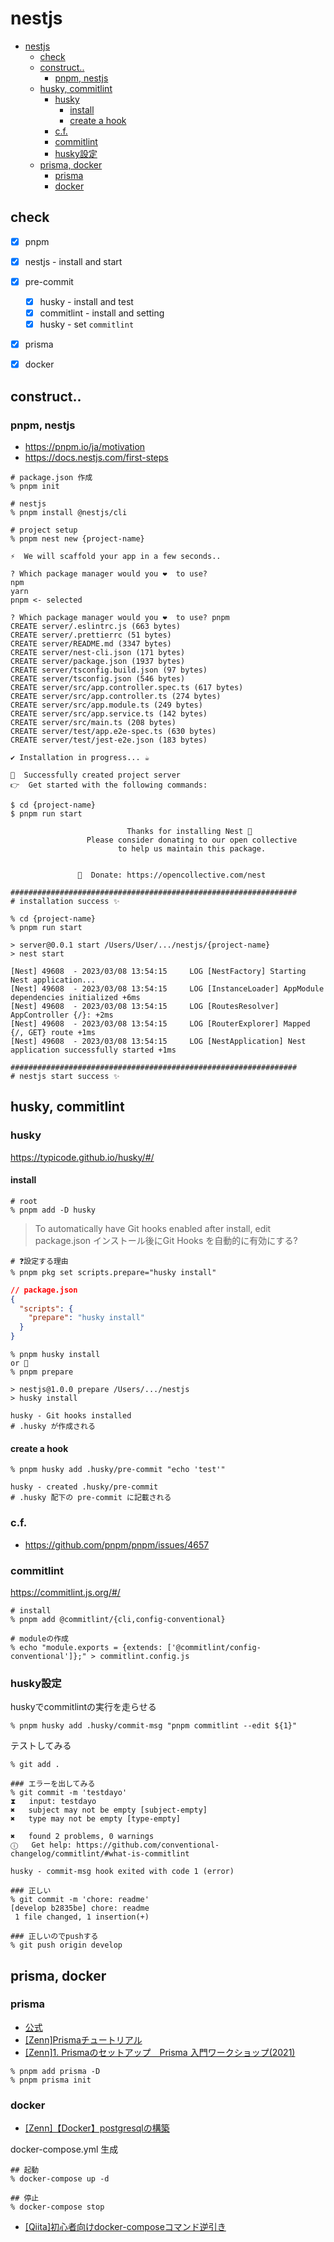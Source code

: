 # nestjs

- [nestjs](#nestjs)
  - [check](#check)
  - [construct..](#construct)
    - [pnpm, nestjs](#pnpm-nestjs)
  - [husky, commitlint](#husky-commitlint)
    - [husky](#husky)
      - [install](#install)
      - [create a hook](#create-a-hook)
    - [c.f.](#cf)
    - [commitlint](#commitlint)
    - [husky設定](#husky設定)
  - [prisma, docker](#prisma-docker)
    - [prisma](#prisma)
    - [docker](#docker)


## check
* [x] pnpm
* [x] nestjs - install and start
* [x] pre-commit
    * [x] husky - install and test
    * [x] commitlint - install and setting
    * [x] husky - set `commitlint`
* [x] prisma
* [x] docker


## construct..

### pnpm, nestjs
* https://pnpm.io/ja/motivation
* https://docs.nestjs.com/first-steps


```shell
# package.json 作成
% pnpm init

# nestjs
% pnpm install @nestjs/cli

# project setup
% pnpm nest new {project-name}

⚡  We will scaffold your app in a few seconds..

? Which package manager would you ❤️  to use?
npm
yarn
pnpm <- selected

? Which package manager would you ❤️  to use? pnpm
CREATE server/.eslintrc.js (663 bytes)
CREATE server/.prettierrc (51 bytes)
CREATE server/README.md (3347 bytes)
CREATE server/nest-cli.json (171 bytes)
CREATE server/package.json (1937 bytes)
CREATE server/tsconfig.build.json (97 bytes)
CREATE server/tsconfig.json (546 bytes)
CREATE server/src/app.controller.spec.ts (617 bytes)
CREATE server/src/app.controller.ts (274 bytes)
CREATE server/src/app.module.ts (249 bytes)
CREATE server/src/app.service.ts (142 bytes)
CREATE server/src/main.ts (208 bytes)
CREATE server/test/app.e2e-spec.ts (630 bytes)
CREATE server/test/jest-e2e.json (183 bytes)

✔ Installation in progress... ☕

🚀  Successfully created project server
👉  Get started with the following commands:

$ cd {project-name}
$ pnpm run start
                                         
                          Thanks for installing Nest 🙏
                 Please consider donating to our open collective
                        to help us maintain this package.
                                         
                                         
               🍷  Donate: https://opencollective.com/nest

################################################################
# installation success ✨

% cd {project-name}
% pnpm run start

> server@0.0.1 start /Users/User/.../nestjs/{project-name}
> nest start

[Nest] 49608  - 2023/03/08 13:54:15     LOG [NestFactory] Starting Nest application...
[Nest] 49608  - 2023/03/08 13:54:15     LOG [InstanceLoader] AppModule dependencies initialized +6ms
[Nest] 49608  - 2023/03/08 13:54:15     LOG [RoutesResolver] AppController {/}: +2ms
[Nest] 49608  - 2023/03/08 13:54:15     LOG [RouterExplorer] Mapped {/, GET} route +1ms
[Nest] 49608  - 2023/03/08 13:54:15     LOG [NestApplication] Nest application successfully started +1ms

################################################################
# nestjs start success ✨

```

## husky, commitlint

### husky
https://typicode.github.io/husky/#/

#### install
```shell
# root
% pnpm add -D husky
```

> To automatically have Git hooks enabled after install, edit package.json
> インストール後にGit Hooks を自動的に有効にする?

```shell 
# ❓設定する理由
% pnpm pkg set scripts.prepare="husky install"
```

```json
// package.json
{
  "scripts": {
    "prepare": "husky install"
  }
}
```
```shell
% pnpm husky install
or 🐤
% pnpm prepare

> nestjs@1.0.0 prepare /Users/.../nestjs
> husky install

husky - Git hooks installed
# .husky が作成される
```

#### create a hook

```shell
% pnpm husky add .husky/pre-commit "echo 'test'"

husky - created .husky/pre-commit
# .husky 配下の pre-commit に記載される
```

### c.f.
- https://github.com/pnpm/pnpm/issues/4657

### commitlint
https://commitlint.js.org/#/

```shell
# install
% pnpm add @commitlint/{cli,config-conventional}

# moduleの作成
% echo "module.exports = {extends: ['@commitlint/config-conventional']};" > commitlint.config.js
```

### husky設定
huskyでcommitlintの実行を走らせる

```shell
% pnpm husky add .husky/commit-msg "pnpm commitlint --edit ${1}"

```

テストしてみる
```shell
% git add .

### エラーを出してみる
% git commit -m 'testdayo'
⧗   input: testdayo
✖   subject may not be empty [subject-empty]
✖   type may not be empty [type-empty]

✖   found 2 problems, 0 warnings
ⓘ   Get help: https://github.com/conventional-changelog/commitlint/#what-is-commitlint

husky - commit-msg hook exited with code 1 (error)

### 正しい
% git commit -m 'chore: readme'
[develop b2835be] chore: readme
 1 file changed, 1 insertion(+)

### 正しいのでpushする
% git push origin develop
```

## prisma, docker

### prisma

- [公式](https://www.prisma.io/docs/getting-started/quickstart)
- [[Zenn]Prismaチュートリアル](https://zenn.dev/thirosue/books/49a4ee418743ed)
- [[Zenn]1. Prismaのセットアップ　Prisma 入門ワークショップ(2021) ](https://zenn.dev/kanasugi/articles/7f90078574bb69)

```shell
% pnpm add prisma -D
% pnpm prisma init
```

### docker

- [[Zenn]【Docker】postgresqlの構築](https://zenn.dev/re24_1986/articles/b76c3fd8f76aec)

docker-compose.yml 生成

```shell
## 起動
% docker-compose up -d 

## 停止
% docker-compose stop
```

- [[Qiita]初心者向けdocker-composeコマンド逆引き](https://qiita.com/okyk/items/a374ddb3f853d1688820)